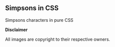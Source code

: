 ## Simpsons in CSS

Simpsons characters in pure CSS

**Disclaimer**

All images are copyright to their respective owners.
